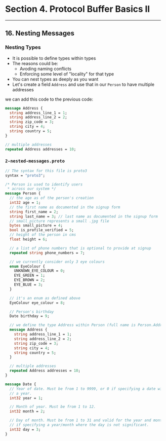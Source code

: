 # Section 4. Protocol Buffer Basics II

---

## 16. Nesting Messages

### Nesting Types

* It is possible to define types within types
* The reasons could be:
  * Avoding naming conflicts
  * Enforcing some level of "locality" for that type
* You can nest types as deeply as you want
* Let's create a field `Address` and use that in our `Person` to have multiple addresses

we can add this code to the previous code:

```proto
message Address {
  string address_line_1 = 1;
  string address_line_2 = 2;
  string zip_code = 3;
  string city = 4;
  string country = 5;
}

// multiple addresses
repeated Address addresses = 10;
```

### `2-nested-messages.proto`

```proto
// The syntax for this file is proto3
syntax = "proto3";

/* Person is used to identify users
 * across our system */
message Person {
  // the age as of the person's creation
  int32 age = 1;
  // the first name as documented in the signup form
  string first_name = 2;
  string last_name = 3; // last name as documented in the signup form
  // small_picture represents a small .jpg file
  bytes small_picture = 4;
  bool is_profile_verified = 5;
  // height of the person in cms
  float height = 6;

  // a list of phone numbers that is optional to provide at signup
  repeated string phone_numbers = 7;

  // we currently consider only 3 eye colours
  enum EyeColour {
    UNKNOWN_EYE_COLOUR = 0;
    EYE_GREEN = 1;
    EYE_BROWN = 2;
    EYE_BLUE = 3;
  }

  // it's an enum as defined above
  EyeColour eye_colour = 8;

  // Person's birthday
  Date birthday = 9;

  // we define the type Address within Person (full name is Person.Address)
  message Address {
    string address_line_1 = 1;
    string address_line_2 = 2;
    string zip_code = 3;
    string city = 4;
    string country = 5;
  }

  // multiple addresses
  repeated Address addresses = 10;
}

message Date {
  // Year of date. Must be from 1 to 9999, or 0 if specifying a date without
  // a year.
  int32 year = 1;

  // Month of year. Must be from 1 to 12.
  int32 month = 2;

  // Day of month. Must be from 1 to 31 and valid for the year and month, or 0
  // if specifying a year/month where the day is not significant.
  int32 day = 3;
}
```